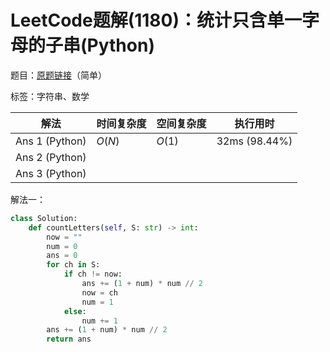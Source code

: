# LeetCode题解(1180)：统计只含单一字母的子串(Python)

题目：[原题链接](https://leetcode-cn.com/problems/count-substrings-with-only-one-distinct-letter/)（简单）

标签：字符串、数学

| 解法           | 时间复杂度 | 空间复杂度 | 执行用时      |
| -------------- | ---------- | ---------- | ------------- |
| Ans 1 (Python) | $O(N)$     | $O(1)$     | 32ms (98.44%) |
| Ans 2 (Python) |            |            |               |
| Ans 3 (Python) |            |            |               |

解法一：

```python
class Solution:
    def countLetters(self, S: str) -> int:
        now = ""
        num = 0
        ans = 0
        for ch in S:
            if ch != now:
                ans += (1 + num) * num // 2
                now = ch
                num = 1
            else:
                num += 1
        ans += (1 + num) * num // 2
        return ans
```